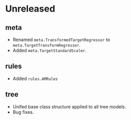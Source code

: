 # Unreleased

## meta

- Renamed `meta.TransformedTargetRegressor` to `meta.TargetTransformRegressor`.
- Added `meta.TargetStandardScaler`.

## rules

- Added `rules.AMRules`

## tree

- Unifed base class structure applied to all tree models.
- Bug fixes.
